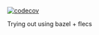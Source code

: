 [![codecov](https://codecov.io/gh/reutermj/cortecs-c/graph/badge.svg?token=S5KUHDYY6I)](https://codecov.io/gh/reutermj/cortecs-c)

Trying out using bazel + flecs
